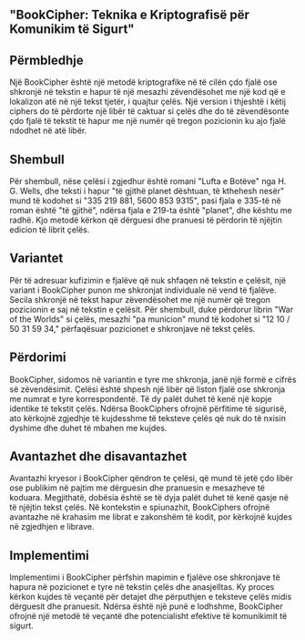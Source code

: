 ## "BookCipher: Teknika e Kriptografisë për Komunikim të Sigurt"
## Përmbledhje

Një BookCipher është një metodë kriptografike në të cilën çdo fjalë ose shkronjë në tekstin e hapur të një mesazhi zëvendësohet me një kod që e lokalizon atë në një tekst tjetër, i quajtur çelës. Një version i thjeshtë i këtij ciphers do të përdorte një libër të caktuar si çelës dhe do të zëvendësonte çdo fjalë të tekstit të hapur me një numër që tregon pozicionin ku ajo fjalë ndodhet në atë libër.

## Shembull

Për shembull, nëse çelësi i zgjedhur është romani "Lufta e Botëve" nga H. G. Wells, dhe teksti i hapur "të gjithë planet dështuan, të kthehesh nesër" mund të kodohet si "335 219 881, 5600 853 9315", pasi fjala e 335-të në roman është "të gjithë", ndërsa fjala e 219-ta është "planet", dhe kështu me radhë. Kjo metodë kërkon që dërguesi dhe pranuesi të përdorin të njëjtin edicion të librit çelës.


## Variantet

Për të adresuar kufizimin e fjalëve që nuk shfaqen në tekstin e çelësit, një variant i BookCipher punon me shkronjat individuale në vend të fjalëve. Secila shkronjë në tekst hapur zëvendësohet me një numër që tregon pozicionin e saj në tekstin e çelësit. Për shembull, duke përdorur librin "War of the Worlds" si çelës, mesazhi "pa municion" mund të kodohet si "12 10 / 50 31 59 34," përfaqësuar pozicionet e shkronjave në tekst çelës.

## Përdorimi

BookCipher, sidomos në variantin e tyre me shkronja, janë një formë e cifrës së zëvendësimit. Çelësi është shpesh një libër që liston fjalë ose shkronja me numrat e tyre korrespondentë. Të dy palët duhet të kenë një kopje identike të tekstit çelës. Ndërsa BookCiphers ofrojnë përfitime të sigurisë, ato kërkojnë zgjedhje të kujdesshme të teksteve çelës që nuk do të nxisin dyshime dhe duhet të mbahen me kujdes.

## Avantazhet dhe disavantazhet

Avantazhi kryesor i BookCipher qëndron te çelësi, që mund të jetë çdo libër ose publikim në pajtim me dërguesin dhe pranuesin e mesazheve të koduara. Megjithatë, dobësia është se të dyja palët duhet të kenë qasje në të njëjtin tekst çelës. Në kontekstin e spiunazhit, BookCiphers ofrojnë avantazhe në krahasim me librat e zakonshëm të kodit, por kërkojnë kujdes në zgjedhjen e librave.

## Implementimi

Implementimi i BookCipher përfshin mapimin e fjalëve ose shkronjave të hapura në pozicionet e tyre në tekstin çelës dhe anasjelltas. Ky proces kërkon kujdes të veçantë për detajet dhe përputhjen e teksteve çelës midis dërguesit dhe pranuesit. Ndërsa është një punë e lodhshme, BookCipher ofrojnë një metodë të veçantë dhe potencialisht efektive të komunikimit të sigurt.